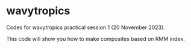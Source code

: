 # wavytropics
Codes for wavytropics practical session 1 (20 November 2023).

This code will show you how to make composites based on RMM index.

